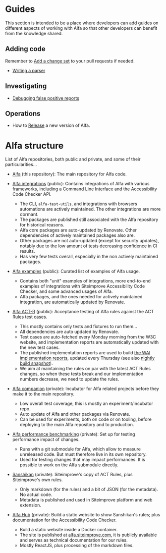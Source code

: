 # Guides

This section is intended to be a place where developers can add guides on different aspects of working with Alfa so that other developers can benefit from the knowledge shared.

## Adding code

Remember to [Add a change set](changeset.md) to your pull requests if needed.

- [Writing a parser](writing-a-parser.md)

## Investigating

* [Debugging false positive reports](debugging.md)

## Operations

* How to [Release](releasing.md) a new version of Alfa.  

# Alfa structure

List of Alfa repositories, both public and private, and some of their particularities…

* [Alfa](https://github.com/Siteimprove/alfa) (this repository): The main repository for Alfa code.

* [Alfa integrations](https://github.com/Siteimprove/alfa-integrations) (public): Contains integrations of Alfa with various frameworks, including a Command Line Interface and the Accessibility Code Checker API.
  * The CLI, `alfa-test-utils`, and integrations with browsers automations are actively maintained. The other integrations are more dormant.
  * The packages are published still associated with the Alfa repository for historical reasons.
  * Alfa core packages are auto-updated by Renovate. Other dependencies of actively maintained packages also are.
  * Other packages are not auto-updated (except for security updates), notably due to the low amount of tests decreasing confidence in CI results.
  * Has very few tests overall, especially in the non actively maintained packages.

* [Alfa examples](https://github.com/Siteimprove/alfa-examples) (public): Curated list of examples of Alfa usage.
  * Contains both "unit" examples of integrations, more end-to-end examples of integrations with Siteimprove Accessibility Code Checker, and some advanced usages of Alfa.
  * Alfa packages, and the ones needed for actively maintained integration, are automatically updated by Renovate.
  
* [Alfa ACT-R](https://github.com/Siteimprove/alfa-act-r) (public): Acceptance testing of Alfa rules against the ACT Rules test cases.
  * This mostly contains only tests and fixtures to run them…
  * All dependencies are auto updated by Renovate.
  * Test cases are auto-fetched every Monday morning from the W3C website, and implementation reports are automatically updated with the new test cases.
  * The published implementation reports are used to build [the WAI implementation reports](https://www.w3.org/WAI/standards-guidelines/act/implementations/), updated every Thursday (see also [nightly build snapshot](https://wai-wcag-act-rules.netlify.app/standards-guidelines/act/implementations/)).
  * We aim at maintaining the rules on par with the latest ACT Rules changes, so when these tests break and our implementation numbers decrease, we need to update the rules.

* [Alfa companion](https://github.com/Siteimprove/alfa-companion) (private): Incubator for Alfa related projects before they make it to the main repository.
  * Low overall test coverage, this is mostly an experiment/incubator repo.
  * Auto update of Alfa and other packages via Renovate.
  * Can be used for experiments, both on code or on tooling, before deploying to the main Alfa repository and to production. 

* [Alfa performance benchmarking](https://github.com/Siteimprove/alfa-performance-benchmarking) (private): Set up for testing performance impact of changes.
  * Runs with a git submodule for Alfa, which allow to measure unreleased code. But must therefore live in its own repository.
  * Used for testing changes that may impact performances. It is possible to work on the Alfa submodule directly.

* [Sanshikan](https://github.com/Siteimprove/sanshikan) (private): Siteimprove's copy of ACT Rules, plus Siteimprove's own rules.
  * Only markdown (for the rules) and a bit of JSON (for the metadata). No actual code.
  * Metadata is published and used in Siteimprove platform and web extension.

* [Alfa Hub](https://github.com/Siteimprove/alfa-hub) (private): Build a static website to show Sanshikan's rules; plus documentation for the Accessibility Code Checker.
  * Build a static website inside a Docker container.
  * The site is published at [alfa.siteimprove.com](https://alfa.siteimprove.com/), it is publicly available and serves as technical documentation for our rules.
  * Mostly ReactJS, plus processing of the markdown files.
